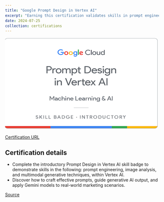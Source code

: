 ```yaml
---
title: "Google Prompt Design in Vertex AI"
excerpt: "Earning this certification validates skills in prompt engineering, image analysis, and multimodal generation using Vertex AI and Gemini models for real-world applications.<br/><img src='/images/google-prompt-design-in-vertex-ai.png'>"
date: 2024-07-25
collection: certifications
---
```


![](/images/google-prompt-design-in-vertex-ai.png)

[Certification URL](https://www.credly.com/badges/fc9eed00-e2d9-438d-a96b-b8fcb67fa3d6/public_url)

## Certification details

-   Complete the introductory Prompt Design in Vertex AI skill badge to demonstrate skills in the following: prompt engineering, image analysis, and multimodal generative techniques, within Vertex AI.
-   Discover how to craft effective prompts, guide generative AI output, and apply Gemini models to real-world marketing scenarios.

[Source](https://www.credly.com/badges/fc9eed00-e2d9-438d-a96b-b8fcb67fa3d6/public_url)
